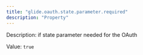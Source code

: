 ```yaml
---
title: "glide.oauth.state.parameter.required"
description: "Property"
---
```


Description: if state parameter needed for the OAuth

Value: `true`